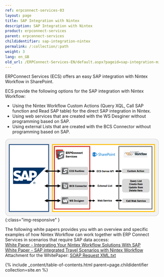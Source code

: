 ```yaml
---
ref: erpconnect-services-03
layout: page
title: SAP Integration with Nintex
description: SAP Integration with Nintex
product: erpconnect-services
parent: erpconnect-services
childidentifier: sap-integration-nintex
permalink: /:collection/:path
weight: 3
lang: en_GB
old_url: /ERPConnect-Services-EN/default.aspx?pageid=sap-integration-mit-nintex
---
```


ERPConnect Services (ECS) offers an easy SAP integration with Nintex Workflow in SharePoint. 

ECS provide the following options for the SAP integration with Nintex Workflow: 

- Using the Nintex Workflow Custom Actions (Query XQL, Call SAP function and Read SAP table) for the direct SAP integration in Nintex. 
- Using web services that are created with the WS Desginer without programming based on SAP. 
- Using external Lists that are created with the BCS Connector without programming based on SAP. 

![ECS-Nintex-Integration](/img/content/ECS-Nintex-Integration.png){:class="img-responsive" }

The following white papers provides you with an overview and specific examples of how Nintex Workflow can work together with ERP Connect Services in scenarios that require SAP data access:<br>
[White Paper - Integrating Your Nintex Workflow Solutions With SAP](http://theobald-software.com/files/Product/ERPConnect-Services/Integrating-Your-Nintex-Workflow-Solutions-With-SAP.pdf)<br>
[White Paper - SAP integrated Travel Scenarios with Nintex Workflow](http://theobald-software.com/files/Product/ERPConnect-Services/Nintex-Workflow.pdf) <br>
Attachment for the WhitePaper: [SOAP Request XML.txt](http://theobald-software.com/files/Product/ERPConnect-Services/SOAP-Request-XML.txt) <br>

{% include _content/table-of-contents.html parent=page.childidentifier collection=site.en %}